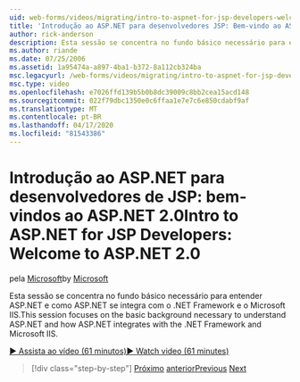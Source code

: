 ```yaml
---
uid: web-forms/videos/migrating/intro-to-aspnet-for-jsp-developers-welcome-to-aspnet-20
title: 'Introdução ao ASP.NET para desenvolvedores JSP: Bem-vindo ao ASP.NET 2.0 | Microsoft Docs'
author: rick-anderson
description: Esta sessão se concentra no fundo básico necessário para entender ASP.NET e como ASP.NET se integra com o .NET Framework e o Microsoft IIS.
ms.author: riande
ms.date: 07/25/2006
ms.assetid: 1a95474a-a897-4ba1-b372-8a112cb324ba
msc.legacyurl: /web-forms/videos/migrating/intro-to-aspnet-for-jsp-developers-welcome-to-aspnet-20
msc.type: video
ms.openlocfilehash: e7026ffd139b5b0b8dc39009c8bb2cea15acd148
ms.sourcegitcommit: 022f79dbc1350e0c6ffaa1e7e7c6e850cdabf9af
ms.translationtype: MT
ms.contentlocale: pt-BR
ms.lasthandoff: 04/17/2020
ms.locfileid: "81543386"
---
```

# <a name="intro-to-aspnet-for-jsp-developers-welcome-to-aspnet-20"></a><span data-ttu-id="bc70d-103">Introdução ao ASP.NET para desenvolvedores de JSP: bem-vindos ao ASP.NET 2.0</span><span class="sxs-lookup"><span data-stu-id="bc70d-103">Intro to ASP.NET for JSP Developers: Welcome to ASP.NET 2.0</span></span>

<span data-ttu-id="bc70d-104">pela [Microsoft](https://github.com/microsoft)</span><span class="sxs-lookup"><span data-stu-id="bc70d-104">by [Microsoft](https://github.com/microsoft)</span></span>

<span data-ttu-id="bc70d-105">Esta sessão se concentra no fundo básico necessário para entender ASP.NET e como ASP.NET se integra com o .NET Framework e o Microsoft IIS.</span><span class="sxs-lookup"><span data-stu-id="bc70d-105">This session focuses on the basic background necessary to understand ASP.NET and how ASP.NET integrates with the .NET Framework and Microsoft IIS.</span></span>

[<span data-ttu-id="bc70d-106">&#9654; Assista ao vídeo (61 minutos)</span><span class="sxs-lookup"><span data-stu-id="bc70d-106">&#9654; Watch video (61 minutes)</span></span>](https://channel9.msdn.com/Blogs/ASP-NET-Site-Videos/intro-to-aspnet-for-jsp-developers-welcome-to-aspnet-20)

> [!div class="step-by-step"]
> <span data-ttu-id="bc70d-107">[Próximo](migrating-from-classic-asp-to-aspnet.md)
> [anterior](intro-to-aspnet-for-jsp-developers-building-applications.md)</span><span class="sxs-lookup"><span data-stu-id="bc70d-107">[Previous](migrating-from-classic-asp-to-aspnet.md)
[Next](intro-to-aspnet-for-jsp-developers-building-applications.md)</span></span>
